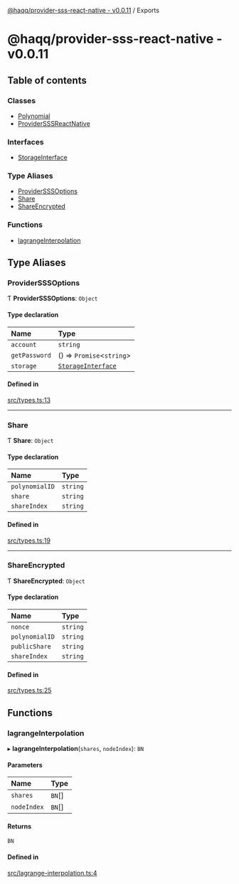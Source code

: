 [@haqq/provider-sss-react-native - v0.0.11](README.md) / Exports

# @haqq/provider-sss-react-native - v0.0.11

## Table of contents

### Classes

- [Polynomial](classes/Polynomial.md)
- [ProviderSSSReactNative](classes/ProviderSSSReactNative.md)

### Interfaces

- [StorageInterface](interfaces/StorageInterface.md)

### Type Aliases

- [ProviderSSSOptions](modules.md#providersssoptions)
- [Share](modules.md#share)
- [ShareEncrypted](modules.md#shareencrypted)

### Functions

- [lagrangeInterpolation](modules.md#lagrangeinterpolation)

## Type Aliases

### ProviderSSSOptions

Ƭ **ProviderSSSOptions**: `Object`

#### Type declaration

| Name | Type |
| :------ | :------ |
| `account` | `string` |
| `getPassword` | () => `Promise`<`string`\> |
| `storage` | [`StorageInterface`](interfaces/StorageInterface.md) |

#### Defined in

[src/types.ts:13](https://github.com/haqq-network/haqq-wallet-provider-sss-react-native/blob/e7b3077/src/types.ts#L13)

___

### Share

Ƭ **Share**: `Object`

#### Type declaration

| Name | Type |
| :------ | :------ |
| `polynomialID` | `string` |
| `share` | `string` |
| `shareIndex` | `string` |

#### Defined in

[src/types.ts:19](https://github.com/haqq-network/haqq-wallet-provider-sss-react-native/blob/e7b3077/src/types.ts#L19)

___

### ShareEncrypted

Ƭ **ShareEncrypted**: `Object`

#### Type declaration

| Name | Type |
| :------ | :------ |
| `nonce` | `string` |
| `polynomialID` | `string` |
| `publicShare` | `string` |
| `shareIndex` | `string` |

#### Defined in

[src/types.ts:25](https://github.com/haqq-network/haqq-wallet-provider-sss-react-native/blob/e7b3077/src/types.ts#L25)

## Functions

### lagrangeInterpolation

▸ **lagrangeInterpolation**(`shares`, `nodeIndex`): `BN`

#### Parameters

| Name | Type |
| :------ | :------ |
| `shares` | `BN`[] |
| `nodeIndex` | `BN`[] |

#### Returns

`BN`

#### Defined in

[src/lagrange-interpolation.ts:4](https://github.com/haqq-network/haqq-wallet-provider-sss-react-native/blob/e7b3077/src/lagrange-interpolation.ts#L4)

